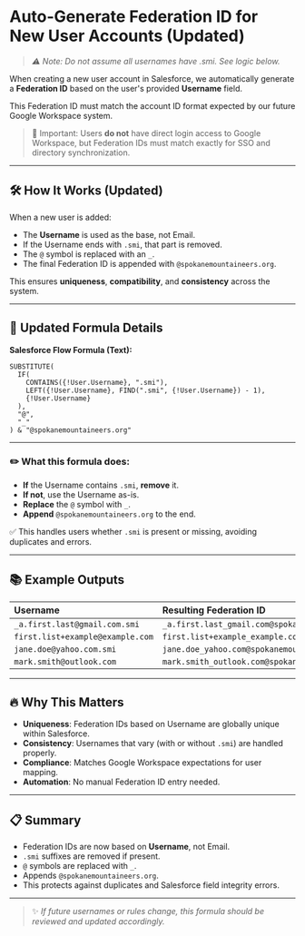# Auto-Generate Federation ID for New User Accounts (Updated)

> _⚠️ Note: Do not assume all usernames have .smi. See logic below._

When creating a new user account in Salesforce, we automatically generate a **Federation ID** based on the user's provided **Username** field.

This Federation ID must match the account ID format expected by our future Google Workspace system.

> 🚨 Important: Users **do not** have direct login access to Google Workspace, but Federation IDs must match exactly for SSO and directory synchronization.

---

## 🛠️ How It Works (Updated)

When a new user is added:

- The **Username** is used as the base, not Email.
- If the Username ends with `.smi`, that part is removed.
- The `@` symbol is replaced with an `_`.
- The final Federation ID is appended with `@spokanemountaineers.org`.

This ensures **uniqueness**, **compatibility**, and **consistency** across the system.

---

## 🧩 Updated Formula Details

**Salesforce Flow Formula (Text):**

```plaintext
SUBSTITUTE(
  IF(
    CONTAINS({!User.Username}, ".smi"),
    LEFT({!User.Username}, FIND(".smi", {!User.Username}) - 1),
    {!User.Username}
  ),
  "@",
  "_"
) & "@spokanemountaineers.org"
```

---

### ✏️ What this formula does:

- **If** the Username contains `.smi`, **remove** it.
- **If not**, use the Username as-is.
- **Replace** the `@` symbol with `_`.
- **Append** `@spokanemountaineers.org` to the end.

✅ This handles users whether `.smi` is present or missing, avoiding duplicates and errors.

---

## 📚 Example Outputs

| Username | Resulting Federation ID |
|:---|:---|
| `_a.first.last@gmail.com.smi` | `_a.first.last_gmail.com@spokanemountaineers.org` |
| `first.list+example@example.com` | `first.list+example_example.com@spokanemountaineers.org` |
| `jane.doe@yahoo.com.smi` | `jane.doe_yahoo.com@spokanemountaineers.org` |
| `mark.smith@outlook.com` | `mark.smith_outlook.com@spokanemountaineers.org` |

---

## 🔥 Why This Matters

- **Uniqueness**: Federation IDs based on Username are globally unique within Salesforce.
- **Consistency**: Usernames that vary (with or without `.smi`) are handled properly.
- **Compliance**: Matches Google Workspace expectations for user mapping.
- **Automation**: No manual Federation ID entry needed.

---

## 📋 Summary

- Federation IDs are now based on **Username**, not Email.
- `.smi` suffixes are removed if present.
- `@` symbols are replaced with `_`.
- Appends `@spokanemountaineers.org`.
- This protects against duplicates and Salesforce field integrity errors.

---

> ✨ *If future usernames or rules change, this formula should be reviewed and updated accordingly.*
